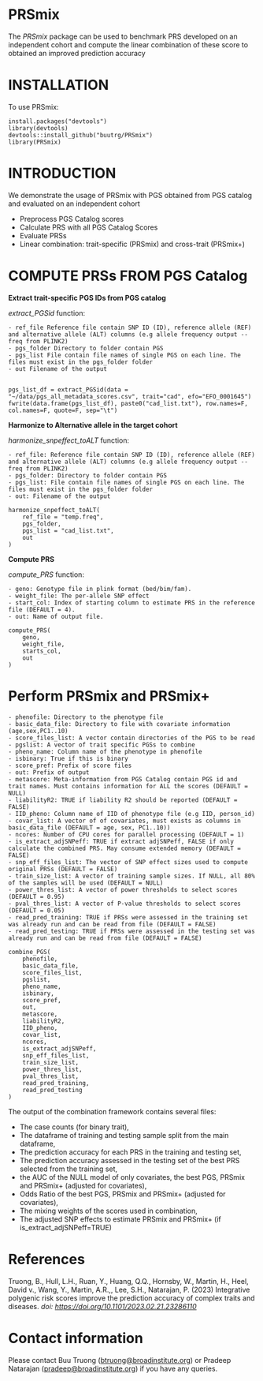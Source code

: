 # PRSmix

The *PRSmix* package can be used to benchmark PRS developed on an independent cohort and compute the linear combination of these score to obtained an improved prediction accuracy
# INSTALLATION
To use PRSmix:
```
install.packages("devtools")
library(devtools)
devtools::install_github("buutrg/PRSmix")
library(PRSmix)
```

# INTRODUCTION
We demonstrate the usage of PRSmix with PGS obtained from PGS catalog and evaluated on an independent cohort
- Preprocess PGS Catalog scores
- Calculate PRS with all PGS Catalog Scores
- Evaluate PRSs
- Linear combination: trait-specific (PRSmix) and cross-trait (PRSmix+)

# COMPUTE PRSs FROM PGS Catalog
**Extract trait-specific PGS IDs from PGS catalog**

*extract_PGSid* function:
```
- ref_file Reference file contain SNP ID (ID), reference allele (REF) and alternative allele (ALT) columns (e.g allele frequency output --freq from PLINK2)
- pgs_folder Directory to folder contain PGS
- pgs_list File contain file names of single PGS on each line. The files must exist in the pgs_folder folder
- out Filename of the output


pgs_list_df = extract_PGSid(data = "~/data/pgs_all_metadata_scores.csv", trait="cad", efo="EFO_0001645")
fwrite(data.frame(pgs_list_df), paste0("cad_list.txt"), row.names=F, col.names=F, quote=F, sep="\t")

```

**Harmonize to Alternative allele in the target cohort**

*harmonize_snpeffect_toALT* function:
```
- ref_file: Reference file contain SNP ID (ID), reference allele (REF) and alternative allele (ALT) columns (e.g allele frequency output --freq from PLINK2)
- pgs_folder: Directory to folder contain PGS
- pgs_list: File contain file names of single PGS on each line. The files must exist in the pgs_folder folder
- out: Filename of the output
```

```
harmonize_snpeffect_toALT(
	ref_file = "temp.freq", 
	pgs_folder,
	pgs_list = "cad_list.txt",
	out
)

```
**Compute PRS**

*compute_PRS* function: 
```
- geno: Genotype file in plink format (bed/bim/fam).
- weight_file: The per-allele SNP effect
- start_col: Index of starting column to estimate PRS in the reference file (DEFAULT = 4).
- out: Name of output file.
```

```
compute_PRS(
	geno,
	weight_file,
	starts_col,
	out
)
```

# Perform PRSmix and PRSmix+

```
- phenofile: Directory to the phenotype file
- basic_data_file: Directory to file with covariate information (age,sex,PC1..10)
- score_files_list: A vector contain directories of the PGS to be read
- pgslist: A vector of trait specific PGSs to combine
- pheno_name: Column name of the phenotype in phenofile
- isbinary: True if this is binary
- score_pref: Prefix of score files
- out: Prefix of output
- metascore: Meta-information from PGS Catalog contain PGS id and trait names. Must contains information for ALL the scores (DEFAULT = NULL)
- liabilityR2: TRUE if liability R2 should be reported (DEFAULT = FALSE)
- IID_pheno: Column name of IID of phenotype file (e.g IID, person_id)
- covar_list: A vector of of covariates, must exists as columns in basic_data_file (DEFAULT = age, sex, PC1..10))
- ncores: Number of CPU cores for parallel processing (DEFAULT = 1)
- is_extract_adjSNPeff: TRUE if extract adjSNPeff, FALSE if only calculate the combined PRS. May consume extended memory (DEFAULT = FALSE)
- snp_eff_files_list: The vector of SNP effect sizes used to compute original PRSs (DEFAULT = FALSE)
- train_size_list: A vector of training sample sizes. If NULL, all 80% of the samples will be used (DEFAULT = NULL)
- power_thres_list: A vector of power thresholds to select scores (DEFAULT = 0.95)
- pval_thres_list: A vector of P-value thresholds to select scores (DEFAULT = 0.05)
- read_pred_training: TRUE if PRSs were assessed in the training set was already run and can be read from file (DEFAULT = FALSE)
- read_pred_testing: TRUE if PRSs were assessed in the testing set was already run and can be read from file (DEFAULT = FALSE)
```

```
combine_PGS(
	phenofile,
	basic_data_file,
	score_files_list,
	pgslist,
	pheno_name,
	isbinary,
	score_pref,
	out,
	metascore,
	liabilityR2,
	IID_pheno,
	covar_list,
	ncores,
	is_extract_adjSNPeff,
	snp_eff_files_list,
	train_size_list,
	power_thres_list,
	pval_thres_list,
	read_pred_training,
	read_pred_testing
)

```

The output of the combination framework contains several files:
- The case counts (for binary trait), 
- The dataframe of training and testing sample split from the main dataframe, 
- The prediction accuracy for each PRS in the training and testing set, 
- The prediction accuracy assessed in the testing set of the best PRS selected from the training set,
- the AUC of the NULL model of only covariates, the best PGS, PRSmix and PRSmix+ (adjusted for covariates), 
- Odds Ratio of the best PGS, PRSmix and PRSmix+ (adjusted for covariates), 
- The mixing weights of the scores used in combination, 
- The adjusted SNP effects to estimate PRSmix and PRSmix+ (if is_extract_adjSNPeff=TRUE)


# References
Truong, B., Hull, L.H., Ruan, Y., Huang, Q.Q., Hornsby, W., Martin, H., Heel, David v., Wang, Y., Martin, A.R.,, Lee, S.H., Natarajan, P. (2023) Integrative polygenic risk scores improve the prediction accuracy of complex traits and diseases. *doi: https://doi.org/10.1101/2023.02.21.23286110*


# Contact information
Please contact Buu Truong (btruong@broadinstitute.org) or Pradeep Natarajan (pradeep@broadinstitute.org) if you have any queries.
